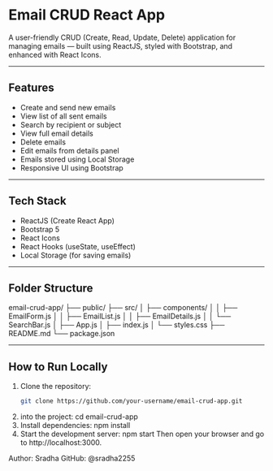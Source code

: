 # Email CRUD React App

A user-friendly CRUD (Create, Read, Update, Delete) application for managing emails — built using ReactJS, styled with Bootstrap, and enhanced with React Icons.

---

## Features

- Create and send new emails  
- View list of all sent emails  
- Search by recipient or subject  
- View full email details  
- Delete emails  
- Edit emails from details panel  
- Emails stored using Local Storage  
- Responsive UI using Bootstrap

---

## Tech Stack

- ReactJS (Create React App)
- Bootstrap 5
- React Icons
- React Hooks (useState, useEffect)
- Local Storage (for saving emails)

---

## Folder Structure

email-crud-app/
├── public/
├── src/
│ ├── components/
│ │ ├── EmailForm.js
│ │ ├── EmailList.js
│ │ ├── EmailDetails.js
│ │ └── SearchBar.js
│ ├── App.js
│ ├── index.js
│ └── styles.css
├── README.md
└── package.json

---

## How to Run Locally

1. Clone the repository:
   ```bash
   git clone https://github.com/your-username/email-crud-app.git
2.  into the project:
cd email-crud-app
3. Install dependencies:
npm install
4. Start the development server:
npm start
Then open your browser and go to http://localhost:3000.

Author:
Sradha
GitHub: @sradha2255
